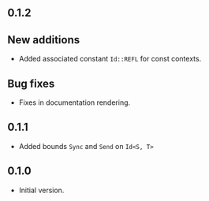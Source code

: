 ## 0.1.2

## New additions

- Added associated constant `Id::REFL` for const contexts.

## Bug fixes

- Fixes in documentation rendering.

## 0.1.1

- Added bounds `Sync` and `Send` on `Id<S, T>`

## 0.1.0

- Initial version.